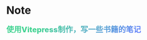 # Note

<span>使用Vitepress制作，写一些书籍的笔记</span>

<style scoped>
    span {
        background: -webkit-linear-gradient(315deg,#42d392 25%,#647eff);
        -webkit-background-clip: text;
        -webkit-text-fill-color: transparent;
        font-weight: 800;
        font-size: 20px;
    }
</style>